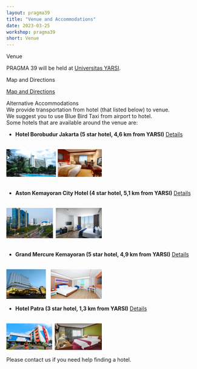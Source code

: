 ```yaml
---
layout: pragma39
title: "Venue and Accommodations"
date: 2023-03-25
workshop: pragma39
short: Venue
---
```


<div class="border39">Venue</div>

PRAGMA 39 will be held at <a href="https://www.yarsi.ac.id/">Universitas YARSI</a>.

<div class="border39">Map and Directions</div>

[Map and Directions](https://goo.gl/maps/VUNpuYNaGCK6SEZc7)


<div class="border39">Alternative Accommodations</div>
We provide transportation from hotel (that listed below) to venue.<br>
We suggest you to use Blue Bird Taxi from airport to hotel.<br>
Some hotels that are available around the venue are: <br>

-  **Hotel Borobudur Jakarta (5 star hotel, 4,6 km from YARSI)** <a href="https://www.hotelborobudur.com/">Details</a>
<br>
<img src="/images/pragma39/venue/hotelborobudur.jpg" style="width:50%; height: 50%;"/>
<br>

<br>

- **Aston Kemayoran City Hotel (4 star hotel, 5,1 km from YARSI)** <a href="https://www.google.com/travel/hotels/s/EficzMsKiAvR4c4x5">Details</a>
<br>
<img src="/images/pragma39/venue/AstonKemayoran.png" style="width:50%; height: 50%;" />
<br>

<br>

-  **Grand Mercure Kemayoran (5 star hotel, 4,9 km from YARSI)** <a href="https://grandcempakahotel.com-jakarta.com/id/ ">Details</a>
<br>
<img src="/images/pragma39/venue/GrandCempakaPutih.png" style="width:50%; height: 50%;"/>

<br>

-  **Hotel Patra (3 star hotel, 1,3 km from YARSI)** <a href="https://www.google.com/travel/hotels/s/Uc9viYYFqh3LGT4h8">Details</a>
<br>
<img src="/images/pragma39/venue/PatraHotel.png" style="width:50%; height: 50%;"/>

<br>

Please contact us if you need help finding a hotel.

